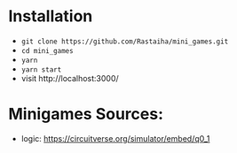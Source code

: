 # Installation

- `git clone https://github.com/Rastaiha/mini_games.git`
- `cd mini_games`
- `yarn`
- `yarn start`
- visit http://localhost:3000/

# Minigames Sources:
- logic: https://circuitverse.org/simulator/embed/q0_1
